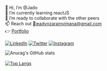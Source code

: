👋 Hi, I’m @Jado <br>
🌱 I’m currently learning reactJS<br>
💞️ I’m ready to collaborate with the other peers<br>
📫 Reach out 📩[jeadynzaramyimana@gmail.com ](mailto:jeadynzaramyimana@gmail.com)<br>
👉 [Portfolio](https://jado.vercel.app/)<br><br>
[![LinkedIn](https://img.shields.io/badge/LinkedIn-0077B5?style=for-the-badge&logo=linkedin&logoColor=white)](https://linkedin.com/in/your-profile)
[![Twitter](https://img.shields.io/badge/Twitter-1DA1F2?style=for-the-badge&logo=twitter&logoColor=white)](https://twitter.com/your-profile)
[![Instagram](https://img.shields.io/badge/Instagram-E4405F?style=for-the-badge&logo=instagram&logoColor=white)](https://instagram.com/your-profile)


![Anurag's GitHub stats](https://github-readme-stats.vercel.app/api?username=jado-jeady&show_icons=true&theme=dark&hide=issues&show=prs_merged,prs_merged_percentage&include_all_commits=true)
<br><br>
[![Top Langs](https://github-readme-stats.vercel.app/api/top-langs/?username=jado-jeady&hide_progress=true&)](https://github.com/jado-jeady/github-readme-stats)
<!---
jado-jeady/jado-jeady is a ✨ special ✨ repository because its `README.md` (this file) appears on your GitHub profile.
You can click the Preview link to take a look at your changes.
--->
